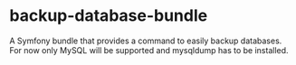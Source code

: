 # backup-database-bundle
A Symfony bundle that provides a command to easily backup databases. For now only MySQL will be supported and mysqldump has to be installed.
